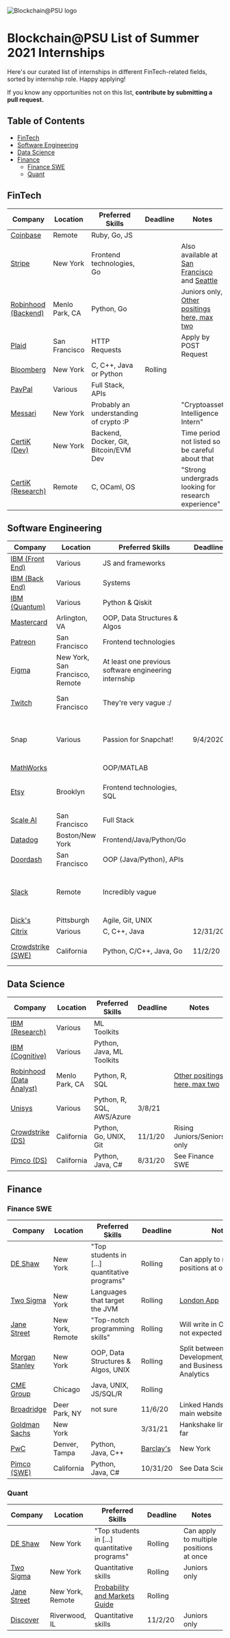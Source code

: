 ![Blockchain@PSU logo](https://avatars3.githubusercontent.com/u/60204923?s=200&v=4)

# Blockchain@PSU List of Summer 2021 Internships

Here's our curated list of internships in different FinTech-related fields, sorted by internship role. Happy applying!

If you know any opportunities not on this list, **contribute by submitting a pull request.**

## Table of Contents

- [FinTech](#fintech)
- [Software Engineering](#software-engineering)
- [Data Science](#data-science)
- [Finance](#finance)
  - [Finance SWE](#finance-swe)
  - [Quant](#quant)

## FinTech

| Company | Location | Preferred Skills | Deadline | Notes |
| --- | --- | --- | --- | --- |
| [Coinbase](https://www.coinbase.com/careers/positions/1724656?ref=cryptocurrencyjobs.co) | Remote | Ruby, Go, JS |  |  |
|[Stripe](https://stripe.com/jobs/listing/2021-software-engineering-intern/2162713) | New York | Frontend technologies, Go | | Also available at [San Francisco](https://stripe.com/jobs/listing/2021-software-engineering-intern/2162713) and [Seattle](https://stripe.com/jobs/listing/2021-software-engineering-intern/2162713) |
| [Robinhood (Backend)](https://boards.greenhouse.io/robinhood/jobs/2214461) | Menlo Park, CA | Python, Go | | Juniors only, [Other positings here, max two](https://boards.greenhouse.io/robinhood) |  
| [Plaid](https://plaid.com/job/?id=4e0c92e3-4c27-44a1-8d9d-be4fa18f987c) | San Francisco | HTTP Requests | | Apply by POST Request |
| [Bloomberg](https://careers.bloomberg.com/job/detail/84150) | New York | C, C++, Java or Python | Rolling | 
| [PayPal](https://jobsearch.paypal-corp.com/en-US/search?keywords=%22software%20engineer%20intern%22&location=&facetcountry=us) | Various | Full Stack, APIs | 
| [Messari](https://www.coinbase.com/careers/positions/1724656?ref=cryptocurrencyjobs.co) | New York | Probably an understanding of crypto :P | | "Cryptoasset Intelligence Intern" |
| [CertiK (Dev)](https://jobs.lever.co/certik/2e33570a-f495-44ef-9d7d-a0c5a7fd8190) | New York | Backend, Docker, Git, Bitcoin/EVM Dev | | Time period not listed so be careful about that |
| [CertiK (Research)](https://jobs.lever.co/certik/d961cd21-44cf-4757-bc72-cc742fb7da2e) | Remote | C, OCaml, OS | | "Strong undergrads looking for research experience" |

## Software Engineering

| Company | Location | Preferred Skills | Deadline | Notes |
| --- | --- | --- | --- | --- |
| [IBM (Front End)](https://careers.ibm.com/ShowJob/Id/961831/Front-End-Developer-Summer-Intern-2021/?lang=en) | Various | JS and frameworks |
| [IBM (Back End)](https://careers.ibm.com/ShowJob/Id/961980/Back-End-Developer-Summer-Intern-2021/?lang=en) | Various | Systems | 
| [IBM (Quantum)](https://careers.ibm.com/ShowJob/Id/962215/Undergraduate-Quantum-Engineering-Summer-Intern-2021/?lang=en) | Various | Python & Qiskit | 
| [Mastercard](https://mastercard.wd1.myworkdayjobs.com/en-US/Campus/job/Arlington-Virginia/Software-Development-Engineer-Intern--Summer-2021-_R-111190) | Arlington, VA | OOP, Data Structures & Algos | 
| [Patreon](https://boards.greenhouse.io/patreon/jobs/2294211) | San Francisco | Frontend technologies |
| [Figma](https://jobs.lever.co/figma/4fe2557e-3ac3-49ea-8330-9e6c49493f8e) | New York, San Francisco, Remote | At least one previous software engineering internship | 
| [Twitch](https://boards.greenhouse.io/twitch/jobs/4827849002) | San Francisco | They're very vague :/ | | Sophomores and Juniors only |
| Snap | Various | Passion for Snapchat! |9/4/2020 | Closed; will update when application window opens again |
| [MathWorks](https://www.mathworks.com/company/jobs/opportunities/10071-edg-intern-bachelor-computer-science-majors?keywords=intern&location%5B%5D=US) | | OOP/MATLAB |
| [Etsy](https://www.etsy.com/careers/job/743999718641018) | Brooklyn | Frontend technologies, SQL | | Resumes without cover letter will not be considered! | 
| [Scale AI](https://scale.com/careers/c82fd6f5-daa9-42b5-8183-4af35c33ca03) | San Francisco | Full Stack | 
| [Datadog](https://www.datadoghq.com/careers/detail/?gh_jid=2265934) | Boston/New York | Frontend/Java/Python/Go | | |
| [Doordash](https://boards.greenhouse.io/doordash/jobs/2337979) | San Francisco | OOP (Java/Python), APIs | | Juniors only |
| [Slack](https://slack.com/careers/2322106/software-engineering-internship) | Remote | Incredibly vague | | Choose b/w backend, frontend, mobile, cloud, data, etc |
| [Dick's](https://www.dickssportinggoods.jobs/jobs/11371261/software-engineering-intern-summer-2021-coraopolis-pa/) | Pittsburgh | Agile, Git, UNIX | | Juniors only |
| [Citrix](https://jobs.citrix.com/job/R22175/Software-Engineer-Intern-Summer-2021) | Various | C, C++, Java | 12/31/20 | |
| [Crowdstrike (SWE)](https://crowdstrike.wd5.myworkdayjobs.com/en-US/crowdstrikecareers/job/USA---Irvine-CA/Software-Engineer-Internship--Summer-2021-_R1556) | California | Python, C/C++, Java, Go | 11/2/20 | Rising Juniors/Seniors only |

## Data Science

| Company | Location | Preferred Skills | Deadline | Notes |
| --- | --- | --- | --- | --- |
| [IBM (Research)](https://careers.ibm.com/ShowJob/Id/955992/Intern-Research-Undergrade-2021/?lang=en) | Various | ML Toolkits | 
| [IBM (Cognitive)](https://careers.ibm.com/ShowJob/Id/961985/Cognitive-Developer-Summer-Intern-2021/?lang=en) | Various | Python, Java, ML Toolkits |
| [Robinhood (Data Analyst)](https://boards.greenhouse.io/robinhood/jobs/2275112) | Menlo Park, CA | Python, R, SQL | | [Other positings here, max two](https://boards.greenhouse.io/robinhood) | 
| [Unisys](https://jobs.unisys.com/us/en/job/REQ518863/Data-Science-Intern) | Various | Python, R, SQL, AWS/Azure | 3/8/21 |
| [Crowdstrike (DS)](https://crowdstrike.wd5.myworkdayjobs.com/en-US/crowdstrikecareers/job/USA---El-Segundo-CA/Data-Engineer---Data-Science-Interns--Summer-2021-_R1555) | California | Python, Go, UNIX, Git | 11/1/20 | Rising Juniors/Seniors only|  
| [Pimco (DS)](https://careers.pimco.com/careers/FolderDetail/2021-Summer-Tech-Intern-Data-Science/28732) | California | Python, Java, C# | 8/31/20 | See Finance SWE |

## Finance

### Finance SWE

| Company | Location | Preferred Skills | Deadline | Notes |
| --- | --- | --- | --- | --- |
| [DE Shaw](https://www.deshaw.com/careers/software-developer-intern-new-york-4018) | New York | "Top students in [...] quantitative programs" | Rolling | Can apply to multiple positions at once|
| [Two Sigma](https://careers.twosigma.com/careers/Careers?jobId=6666&source=Direct+Applicant&tags=internshipwebsite2020) | New York | Languages that target the JVM | Rolling | [London App](https://uk.linkedin.com/jobs/view/software-engineering-internship-london-at-two-sigma-1995527119) |
| [Jane Street](https://www.janestreet.com/join-jane-street/position/4787572002/) | New York, Remote | "Top-notch programming skills" | Rolling | Will write in OCaml but not expected to know |
| [Morgan Stanley](https://morganstanley.tal.net/vx/lang-en-GB/mobile-0/brand-2/user-2429102/xf-3786f0ce9359/candidate/so/pm/1/pl/1/opp/9768-2021-Technology-Summer-Analyst-Program-New-York/en-GB) | New York | OOP, Data Structures & Algos, UNIX | Rolling | Split between Development/Engineering and Business & Data Analytics |
| [CME Group](https://jobs.cmegroup.com/jobs/5571787-software-engineering-internship-summer-2021?bid=305#start) | Chicago | Java, UNIX, JS/SQL/R | Rolling | |
| [Broadridge](https://app.joinhandshake.com/jobs/4004157) | Deer Park, NY | not sure | 11/6/20 | Linked Handshake b/c main website is horrible 
| [Goldman Sachs](https://app.joinhandshake.com/jobs/3919042?ref=preview-header-click) | New York | | 3/31/21 | Hankshake link only, so far
| [PwC](https://pwc.recsolu.com/jobs/GfQZK-pQO6oG-YB9tbzACQ) | Denver, Tampa | Python, Java, C++ | [Barclay's](https://joinus.barclays/americas/internships/developer-summer-analyst/) | New York | 
| [Pimco (SWE)](https://careers.pimco.com/careers/FolderDetail/2021-Summer-Tech-Intern-Software-Engineering/28731) | California | Python, Java, C# | 10/31/20 | See Data Science |

### Quant

| Company | Location | Preferred Skills | Deadline | Notes |
| --- | --- | --- | --- | --- |
| [DE Shaw](https://www.deshaw.com/careers/quantitative-analyst-intern-new-york-4012) | New York | "Top students in [...] quantitative programs" | Rolling | Can apply to multiple positions at once |
| [Two Sigma](https://careers.twosigma.com/careers/Careers?jobId=7133&source=Internal+Career+Portal&tags=internshipwebsite2020) | New York | Quantitative skills | Rolling | Juniors only |
| [Jane Street](https://www.janestreet.com/join-jane-street/position/4542062002/) | New York, Remote | [Probability and Markets Guide](https://www.janestreet.com/static/pdfs/trading-interview.pdf) | Rolling | 
| [Discover](https://jobs.discover.com/job/11208630/2021-data-analytics-internship-program-undergraduate-riverwoods-il/) | Riverwood, IL | Quantitative skills | 11/2/20 | Juniors only |
